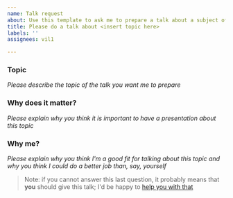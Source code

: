 ```yaml
---
name: Talk request
about: Use this template to ask me to prepare a talk about a subject of your choice
title: Please do a talk about <insert topic here>
labels: ''
assignees: vil1

---
```


### Topic

*Please describe the topic of the talk you want me to prepare*

### Why does it matter?

*Please explain why you think it is important to have a presentation about this topic*

### Why me?

*Please explain why you think I'm a good fit for talking about this topic and why you think I could do a better job than, say, yourself*

> Note: if you cannot answer this last question, it probably means that **you** should give this talk; I'd be happy to [help you with that](https://github.com/vil1/talks/issues/new?assignees=vil1&labels=&template=assistance-request.md&title=Please+help+me+with+my+talk+about+%3Cinsert+topic+here%3E)

